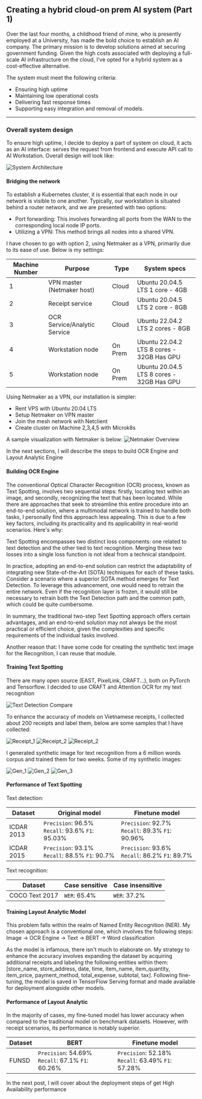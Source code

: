 ## Creating a hybrid cloud-on prem AI system (Part 1)

Over the last four months, a childhood friend of mine, who is presently employed at a University, has made the bold choice to establish an AI company. The primary mission is to develop solutions aimed at securing government funding. Given the high costs associated with deploying a full-scale AI infrastructure on the cloud, I've opted for a hybrid system as a cost-effective alternative.

The system must meet the following criteria:
- Ensuring high uptime
- Maintaining low operational costs
- Delivering fast response times
- Supporting easy integration and removal of models.


---

### Overall system design
To ensure high uptime, I decide to deploy a part of system on cloud, it acts as an AI interface: serves the request from frontend and execute API call to AI Workstation. Overall design will look like:

![System Architecture](https://github.com/truongpl/truongpl.github.io/raw/main/docs/assets/Mainflow.png)

#### Bridging the network
To establish a Kubernetes cluster, it is essential that each node in our network is visible to one another. Typically, our workstation is situated behind a router network, and we are presented with two options:

- Port forwarding: This involves forwarding all ports from the WAN to the corresponding local node IP ports.
- Utilizing a VPN: This method brings all nodes into a shared VPN.

I have chosen to go with option 2, using Netmaker as a VPN, primarily due to its ease of use. Below is my settings:

| Machine Number | Purpose                          | Type    | System specs                        |
|----------------|----------------------------------|---------|-------------------------------------|
| 1              | VPN master (Netmaker host)       | Cloud   | Ubuntu 20.04.5 LTS 1 core - 4GB           |
| 2              | Receipt service                  | Cloud   | Ubuntu 20.04.5 LTS 2 core - 8GB           |
| 3              | OCR Service/Analytic Service     | Cloud   | Ubuntu 22.04.2 LTS 2 cores - 8GB          |
| 4              | Workstation node                 | On Prem | Ubuntu 22.04.2 LTS 8 cores - 32GB Has GPU |
| 5              | Workstation node                 | On Prem | Ubuntu 20.04.5 LTS 8 cores - 32GB Has GPU |

Using Netmaker as a VPN, our installation is simpler:
- Rent VPS with Ubuntu 20.04 LTS
- Setup Netmaker on VPN master
- Join the mesh network with Netclient
- Create cluster on Machine 2,3,4,5 with Microk8s

A sample visualization with Netmaker is below:
![Netmaker Overview](https://github.com/truongpl/truongpl.github.io/raw/main/docs/assets/Netmaker.png)

In the next sections, I will describe the steps to build OCR Engine and Layout Analytic Engine

#### Building OCR Engine
The conventional Optical Character Recognition (OCR) process, known as Text Spotting, involves two sequential steps: firstly, locating text within an image, and secondly, recognizing the text that has been located. While there are approaches that seek to streamline this entire procedure into an end-to-end solution, where a multimodal network is trained to handle both tasks, I personally find this approach less appealing. This is due to a few key factors, including its practicality and its applicability in real-world scenarios. Here's why:

Text Spotting encompasses two distinct loss components: one related to text detection and the other tied to text recognition. Merging these two losses into a single loss function is not ideal from a technical standpoint.

In practice, adopting an end-to-end solution can restrict the adaptability of integrating new State-of-the-Art (SOTA) techniques for each of these tasks. Consider a scenario where a superior SOTA method emerges for Text Detection. To leverage this advancement, one would need to retrain the entire network. Even if the recognition layer is frozen, it would still be necessary to retrain both the Text Detection path and the common path, which could be quite cumbersome.

In summary, the traditional two-step Text Spotting approach offers certain advantages, and an end-to-end solution may not always be the most practical or efficient choice, given the complexities and specific requirements of the individual tasks involved.

Another reason that: I have some code for creating the synthetic text image for the Recognition, I can reuse that module.

#### Training Text Spotting 
There are many open source (EAST, PixelLink, CRAFT...), both on PyTorch and Tensorflow. I decided to use CRAFT and Attention OCR for my text recognition

![Text Detection Compare](https://github.com/truongpl/truongpl.github.io/raw/main/docs/assets/TD_Compare.png)

To enhance the accuracy of models on Vietnamese receipts, I collected about 200 receipts and label them, below are some samples that I have collected:

![Receipt_1](https://github.com/truongpl/truongpl.github.io/raw/main/docs/assets/1.jpg)
![Receipt_2](https://github.com/truongpl/truongpl.github.io/raw/main/docs/assets/2.jpg)
![Receipt_2](https://github.com/truongpl/truongpl.github.io/raw/main/docs/assets/3.jpg)

I generated synthetic image for text recognition from a 6 million words corpus and trained them for two weeks. Some of my synthetic images:

![Gen_1](https://github.com/truongpl/truongpl.github.io/raw/main/docs/assets/1.png)
![Gen_2](https://github.com/truongpl/truongpl.github.io/raw/main/docs/assets/4.jpg)
![Gen_3](https://github.com/truongpl/truongpl.github.io/raw/main/docs/assets/5.jpg)

#### Performance of Text Spotting
Text detection:

| Dataset    | Original model                            | Finetune model                               |
|------------|-------------------------------------------|----------------------------------------------|
| ICDAR 2013 | `Precision`: 96.5% `Recall`: 93.6% `F1`: 95.03% | `Precision`: 92.7% `Recall`: 89.3% `F1`: 90.96%    |
| ICDAR 2015 | `Precision`: 93.1% `Recall`: 88.5% `F1`: 90.7%  | `Precision`: 93.6% `Recall`: 86.2% `F1`: 89.7% |


Text recognition:

| Dataset        | Case sensitive | Case insensitive |
|----------------|----------------|------------------|
| COCO Text 2017 | `WER`: 65.4%     | `WER`: 37.2%       |



#### Training Layout Analytic Model
This problem falls within the realm of Named Entity Recognition (NER). My chosen approach is a conventional one, which involves the following steps: Image -> OCR Engine -> Text -> BERT -> Word classification

As the model is infamous, there isn't much to elaborate on. My strategy to enhance the accuracy involves expanding the dataset by acquiring additional receipts and labeling the following entities within them: [store_name, store_address, date, time, item_name, item_quantity, item_price, payment_method, total_expense, subtotal, tax]. Following fine-tuning, the model is saved in TensorFlow Serving format and made available for deployment alongside other models.

#### Performance of Layout Analytic
In the majority of cases, my fine-tuned model has lower accuracy when compared to the traditional model on benchmark datasets. However, with receipt scenarios, its performance is notably superior.


| Dataset    | BERT                                   | Finetune model                               |
|------------|----------------------------------------|----------------------------------------------|
| FUNSD      | `Precision`: 54.69% `Recall`: 67.1% `F1`: 60.26% | `Precision`: 52.18% `Recall`: 63.49% `F1`: 57.28%  |


In the next post, I will cover about the deployment steps of get High Availability performance
